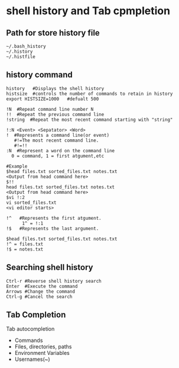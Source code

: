 # shell history and Tab cpmpletion

## Path for store history file

```text
~/.bash_history
~/.history
~/.histfile
```

## history command

```text
history   #Displays the shell history
histsize  #controls the number of commands to retain in history
export HISTSIZE=1000   #defualt 500

!N  #Repeat command line number N
!!  #Repeat the previous command line
!string  #Repeat the most recent command starting with "string"

!:N <Event> <Sepatator> <Word>
!  #Represents a command line(or event) 
   #!=The most recent command line.
   #!=!!
:N  #Represent a word on the command line 
  0 = command, 1 = first atgument,etc
  
#Example
$head files.txt sorted_files.txt notes.txt
<Output from head command here>
$!!
head files.txt sorted_files.txt notes.txt
<Output from head command here>
$vi !:2
vi sorted_files.txt
<vi editor starts>

!^   #Represents the first atgument.
      1^ = !:1
!$   #Represents the last argument.

$head files.txt sorted_files.txt notes.txt
!^ = files.txt
!$ = notes.txt

```

## Searching shell history

```text
Ctrl-r #Reverse shell history search
Enter  #Execute the command
Arrows #Change the command
Ctrl-g #Cancel the search

```

## Tab Completion

Tab autocompletion

* Commands
* Files, directories, paths
* Environment Variables
* Usernames\(~\)



